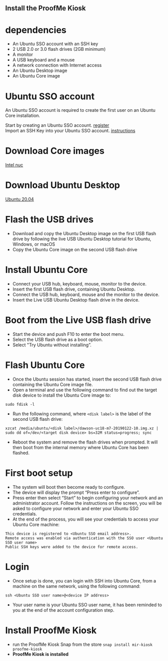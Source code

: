## Install the ProofMe Kiosk

# dependencies
- An Ubuntu SSO account with an SSH key
- 2 USB 2.0 or 3.0 flash drives (2GB minimum)
- A monitor
- A USB keyboard and a mouse
- A network connection with Internet access
- An Ubuntu Desktop image
- An Ubuntu Core image

# Ubuntu SSO account
An Ubuntu SSO account is required to create the first user on an Ubuntu Core installation.

Start by creating an Ubuntu SSO account. [register](https://login.ubuntu.com/)   
Import an SSH Key into your Ubuntu SSO account. [instructions](https://help.ubuntu.com/community/SSH/OpenSSH/Keys)

# Download Core images
[Intel nuc](https://people.canonical.com/~platform/images/nuc/intel_dawson/dawson-uc18-m7-20190122-10.img.xz)

# Download Ubuntu Desktop
[Ubuntu 20.04](https://ubuntu.com/download/desktop)

# Flash the USB drives
- Download and copy the Ubuntu Desktop image on the first USB flash drive by following the live USB Ubuntu Desktop tutorial for Ubuntu, Windows, or macOS
- Copy the Ubuntu Core image on the second USB flash drive

# Install Ubuntu Core
- Connect your USB hub, keyboard, mouse, monitor to the device.
- Insert the first USB flash drive, containing Ubuntu Desktop.
- Connect the USB hub, keyboard, mouse and the monitor to the device.
- Insert the Live USB Ubuntu Desktop flash drive in the device.

# Boot from the Live USB flash drive
- Start the device and push F10 to enter the boot menu.
- Select the USB flash drive as a boot option.
- Select "Try Ubuntu without installing”.

# Flash Ubuntu Core
- Once the Ubuntu session has started, insert the second USB flash drive containing the Ubuntu Core image file.  
- Open a terminal and use the following command to find out the target disk device to install the Ubuntu Core image to:  

`sudo fdisk -l`  
- Run the following command, where `<disk label>` is the label of the second USB flash drive:

`xzcat /media/ubuntu/<disk label>/dawson-uc18-m7-20190122-10.img.xz | sudo dd of=/dev/<target disk device> bs=32M status=progress; sync`  
- Reboot the system and remove the flash drives when prompted. It will then boot from the internal memory where Ubuntu Core has been flashed.

# First boot setup
- The system will boot then become ready to configure.
- The device will display the prompt “Press enter to configure”.
- Press enter then select “Start” to begin configuring your network and an administrator account. Follow the instructions on the screen, you will be asked to configure your network and enter your Ubuntu SSO credentials.
- At the end of the process, you will see your credentials to access your Ubuntu Core machine:

```
This device is registered to <Ubuntu SSO email address>.
Remote access was enabled via authentication with the SSO user <Ubuntu SSO user name>
Public SSH keys were added to the device for remote access.
```

# Login
-  Once setup is done, you can login with SSH into Ubuntu Core, from a machine on the same network, using the following command:

`ssh <Ubuntu SSO user name>@<device IP address>`
- Your user name is your Ubuntu SSO user name, it has been reminded to you at the end of the account configuration step.

# Install ProofMe Kiosk
- run the ProofMe Kiosk Snap from the store
`snap install mir-kiosk proofme-kiosk`
- **ProofMe Kiosk is installed**
